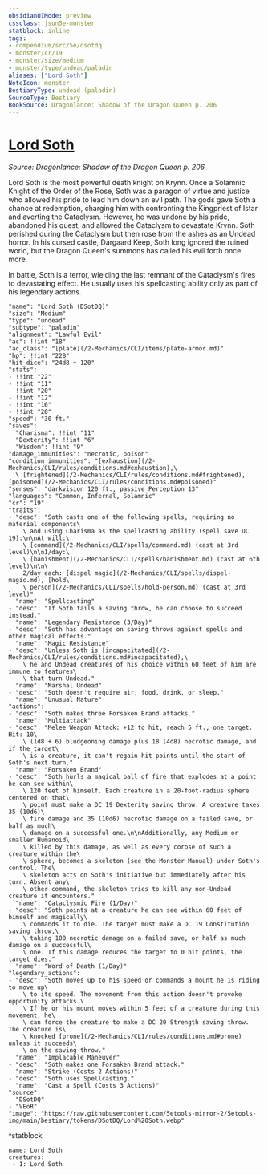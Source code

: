 ```yaml
---
obsidianUIMode: preview
cssclass: json5e-monster
statblock: inline
tags:
- compendium/src/5e/dsotdq
- monster/cr/19
- monster/size/medium
- monster/type/undead/paladin
aliases: ["Lord Soth"]
NoteIcon: monster
BestiaryType: undead (paladin)
SourceType: Bestiary
BookSource: Dragonlance: Shadow of the Dragon Queen p. 206
---
```

# [Lord Soth](2-Mechanics/CLI/bestiary/npc/lord-soth-dsotdq.md)
*Source: Dragonlance: Shadow of the Dragon Queen p. 206*  

Lord Soth is the most powerful death knight on Krynn. Once a Solamnic Knight of the Order of the Rose, Soth was a paragon of virtue and justice who allowed his pride to lead him down an evil path. The gods gave Soth a chance at redemption, charging him with confronting the Kingpriest of Istar and averting the Cataclysm. However, he was undone by his pride, abandoned his quest, and allowed the Cataclysm to devastate Krynn. Soth perished during the Cataclysm but then rose from the ashes as an Undead horror. In his cursed castle, Dargaard Keep, Soth long ignored the ruined world, but the Dragon Queen's summons has called his evil forth once more.

In battle, Soth is a terror, wielding the last remnant of the Cataclysm's fires to devastating effect. He usually uses his spellcasting ability only as part of his legendary actions.

```statblock
"name": "Lord Soth (DSotDQ)"
"size": "Medium"
"type": "undead"
"subtype": "paladin"
"alignment": "Lawful Evil"
"ac": !!int "18"
"ac_class": "[plate](/2-Mechanics/CLI/items/plate-armor.md)"
"hp": !!int "228"
"hit_dice": "24d8 + 120"
"stats":
- !!int "22"
- !!int "11"
- !!int "20"
- !!int "12"
- !!int "16"
- !!int "20"
"speed": "30 ft."
"saves":
  "Charisma": !!int "11"
  "Dexterity": !!int "6"
  "Wisdom": !!int "9"
"damage_immunities": "necrotic, poison"
"condition_immunities": "[exhaustion](/2-Mechanics/CLI/rules/conditions.md#exhaustion),\
  \ [frightened](/2-Mechanics/CLI/rules/conditions.md#frightened), [poisoned](/2-Mechanics/CLI/rules/conditions.md#poisoned)"
"senses": "darkvision 120 ft., passive Perception 13"
"languages": "Common, Infernal, Solamnic"
"cr": "19"
"traits":
- "desc": "Soth casts one of the following spells, requiring no material components\
    \ and using Charisma as the spellcasting ability (spell save DC 19):\n\nAt will:\
    \ [command](/2-Mechanics/CLI/spells/command.md) (cast at 3rd level)\n\n1/day:\
    \ [banishment](/2-Mechanics/CLI/spells/banishment.md) (cast at 6th level)\n\n\
    2/day each: [dispel magic](/2-Mechanics/CLI/spells/dispel-magic.md), [hold\
    \ person](/2-Mechanics/CLI/spells/hold-person.md) (cast at 3rd level)"
  "name": "Spellcasting"
- "desc": "If Soth fails a saving throw, he can choose to succeed instead."
  "name": "Legendary Resistance (3/Day)"
- "desc": "Soth has advantage on saving throws against spells and other magical effects."
  "name": "Magic Resistance"
- "desc": "Unless Soth is [incapacitated](/2-Mechanics/CLI/rules/conditions.md#incapacitated),\
    \ he and Undead creatures of his choice within 60 feet of him are immune to features\
    \ that turn Undead."
  "name": "Marshal Undead"
- "desc": "Soth doesn't require air, food, drink, or sleep."
  "name": "Unusual Nature"
"actions":
- "desc": "Soth makes three Forsaken Brand attacks."
  "name": "Multiattack"
- "desc": "Melee Weapon Attack: +12 to hit, reach 5 ft., one target. Hit: 10\
    \ (1d8 + 6) bludgeoning damage plus 18 (4d8) necrotic damage, and if the target\
    \ is a creature, it can't regain hit points until the start of Soth's next turn."
  "name": "Forsaken Brand"
- "desc": "Soth hurls a magical ball of fire that explodes at a point he can see within\
    \ 120 feet of himself. Each creature in a 20-foot-radius sphere centered on that\
    \ point must make a DC 19 Dexterity saving throw. A creature takes 35 (10d6)\
    \ fire damage and 35 (10d6) necrotic damage on a failed save, or half as much\
    \ damage on a successful one.\n\nAdditionally, any Medium or smaller Humanoid\
    \ killed by this damage, as well as every corpse of such a creature within the\
    \ sphere, becomes a skeleton (see the Monster Manual) under Soth's control. The\
    \ skeleton acts on Soth's initiative but immediately after his turn. Absent any\
    \ other command, the skeleton tries to kill any non-Undead creature it encounters."
  "name": "Cataclysmic Fire (1/Day)"
- "desc": "Soth points at a creature he can see within 60 feet of himself and magically\
    \ commands it to die. The target must make a DC 19 Constitution saving throw,\
    \ taking 100 necrotic damage on a failed save, or half as much damage on a successful\
    \ one. If this damage reduces the target to 0 hit points, the target dies."
  "name": "Word of Death (1/Day)"
"legendary_actions":
- "desc": "Soth moves up to his speed or commands a mount he is riding to move up\
    \ to its speed. The movement from this action doesn't provoke opportunity attacks.\
    \ If he or his mount moves within 5 feet of a creature during this movement, he\
    \ can force the creature to make a DC 20 Strength saving throw. The creature is\
    \ knocked [prone](/2-Mechanics/CLI/rules/conditions.md#prone) unless it succeeds\
    \ on the saving throw."
  "name": "Implacable Maneuver"
- "desc": "Soth makes one Forsaken Brand attack."
  "name": "Strike (Costs 2 Actions)"
- "desc": "Soth uses Spellcasting."
  "name": "Cast a Spell (Costs 3 Actions)"
"source":
- "DSotDQ"
- "VEoR"
"image": "https://raw.githubusercontent.com/5etools-mirror-2/5etools-img/main/bestiary/tokens/DSotDQ/Lord%20Soth.webp"
```
^statblock

```encounter-table
name: Lord Soth
creatures:
 - 1: Lord Soth
```